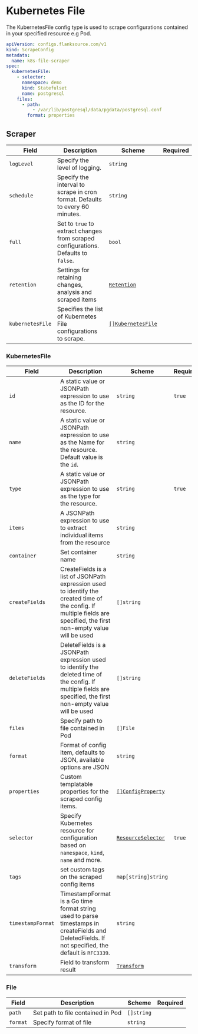 # Kubernetes File

The KubernetesFile config type is used to scrape configurations contained in your specified resource e.g Pod.

```yaml title='k8s-file-scraper.yaml'
apiVersion: configs.flanksource.com/v1
kind: ScrapeConfig
metadata:
  name: k8s-file-scraper
spec:
  kubernetesFile:
    - selector:
      namespace: demo
      kind: Statefulset
      name: postgresql
    files:
      - path:
          - /var/lib/postgresql/data/pgdata/postgresql.conf
        format: properties
```

## Scraper

| Field            | Description                                                                        | Scheme                                       | Required |
| ---------------- | ---------------------------------------------------------------------------------- | -------------------------------------------- | -------- |
| `logLevel`       | Specify the level of logging.                                                      | `string`                                     |          |
| `schedule`       | Specify the interval to scrape in cron format. Defaults to every 60 minutes.       | `string`                                     |          |
| `full`           | Set to `true` to extract changes from scraped configurations. Defaults to `false`. | `bool`                                       |          |
| `retention`      | Settings for retaining changes, analysis and scraped items                         | [`Retention`](/config-db/concepts/retention) |          |
| `kubernetesFile` | Specifies the list of Kubernetes File configurations to scrape.                    | [`[]KubernetesFile`](#kubernetesfile-1)      |          |

### KubernetesFile

| Field             | Description                                                                                                                                                             | Scheme                                                  | Required |
| ----------------- | ----------------------------------------------------------------------------------------------------------------------------------------------------------------------- | ------------------------------------------------------- | -------- |
| `id`              | A static value or JSONPath expression to use as the ID for the resource.                                                                                                | `string`                                                | `true`   |
| `name`            | A static value or JSONPath expression to use as the Name for the resource. Default value is the `id`.                                                                   | `string`                                                |          |
| `type`            | A static value or JSONPath expression to use as the type for the resource.                                                                                              | `string`                                                | `true`   |
| `items`           | A JSONPath expression to use to extract individual items from the resource                                                                                              | `string`                                                |          |
| `container`       | Set container name                                                                                                                                                      | `string`                                                |          |
| `createFields`    | CreateFields is a list of JSONPath expression used to identify the created time of the config. If multiple fields are specified, the first non-empty value will be used | `[]string`                                              |          |
| `deleteFields`    | DeleteFields is a JSONPath expression used to identify the deleted time of the config. If multiple fields are specified, the first non-empty value will be used         | `[]string`                                              |          |
| `files`           | Specify path to file contained in Pod                                                                                                                                   | `[]File`                                                |          |
| `format`          | Format of config item, defaults to JSON, available options are JSON                                                                                                     | `string`                                                |          |
| `properties`      | Custom templatable properties for the scraped config items.                                                                                                             | [`[]ConfigProperty`](../../reference/property)          |          |
| `selector`        | Specify Kubernetes resource for configuration based on `namespace`, `kind`, `name` and more.                                                                            | [`ResourceSelector`](../../reference/resource_selector) | `true`   |
| `tags`            | set custom tags on the scraped config items                                                                                                                             | `map[string]string`                                     |          |
| `timestampFormat` | TimestampFormat is a Go time format string used to parse timestamps in createFields and DeletedFields. If not specified, the default is `RFC3339`.                      | `string`                                                |          |
| `transform`       | Field to transform result                                                                                                                                               | [`Transform`](../concepts/transform.md)                 |          |

### File

| Field    | Description                       | Scheme     | Required |
| -------- | --------------------------------- | ---------- | -------- |
| `path`   | Set path to file contained in Pod | `[]string` |          |
| `format` | Specify format of file            | `string`   |          |
